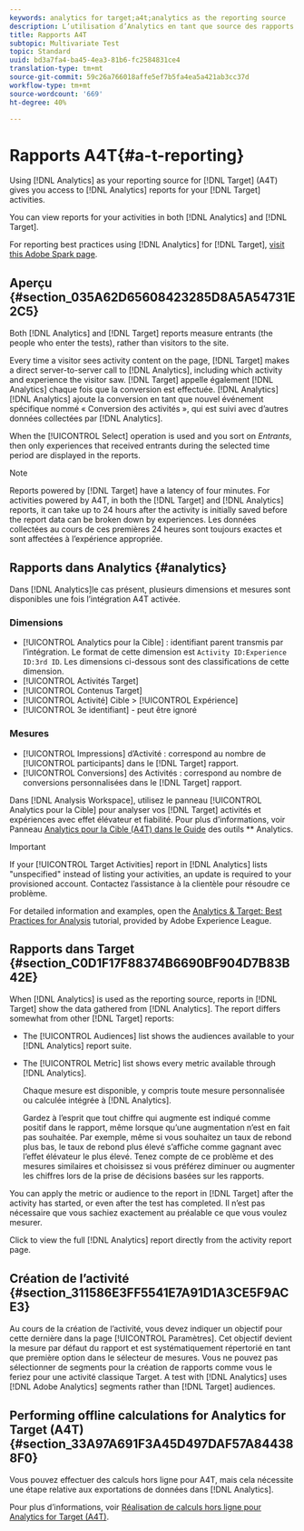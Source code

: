 ```yaml
---
keywords: analytics for target;a4t;analytics as the reporting source
description: L’utilisation d’Analytics en tant que source des rapports pour Target (A4T) vous donne accès aux rapports Analytics pour vos activités Target.
title: Rapports A4T
subtopic: Multivariate Test
topic: Standard
uuid: bd3a7fa4-ba45-4ea3-81b6-fc2584831ce4
translation-type: tm+mt
source-git-commit: 59c26a766018affe5ef7b5fa4ea5a421ab3cc37d
workflow-type: tm+mt
source-wordcount: '669'
ht-degree: 40%

---
```



# Rapports A4T{#a-t-reporting}

Using [!DNL Analytics] as your reporting source for [!DNL Target] (A4T) gives you access to [!DNL Analytics] reports for your [!DNL Target] activities.

You can view reports for your activities in both [!DNL Analytics] and [!DNL Target].

For reporting best practices using [!DNL Analytics] for [!DNL Target], [visit this Adobe Spark page](https://spark.adobe.com/page/Lo3Spm4oBOvwF/).

## Aperçu {#section_035A62D65608423285D8A5A54731E2C5}

Both [!DNL Analytics] and [!DNL Target] reports measure entrants (the people who enter the tests), rather than visitors to the site.

Every time a visitor sees activity content on the page, [!DNL Target] makes a direct server-to-server call to [!DNL Analytics], including which activity and experience the visitor saw. [!DNL Target] appelle également [!DNL Analytics] chaque fois que la conversion est effectuée. [!DNL Analytics][!DNL Analytics] ajoute la conversion en tant que nouvel événement spécifique nommé « Conversion des activités », qui est suivi avec d’autres données collectées par [!DNL Analytics].

When the [!UICONTROL Select] operation is used and you sort on *Entrants*, then only experiences that received entrants during the selected time period are displayed in the reports.

>[!NOTE]
>
>Reports powered by [!DNL Target] have a latency of four minutes. For activities powered by A4T, in both the [!DNL Target] and [!DNL Analytics] reports, it can take up to 24 hours after the activity is initially saved before the report data can be broken down by experiences. Les données collectées au cours de ces premières 24 heures sont toujours exactes et sont affectées à l’expérience appropriée.

## Rapports dans Analytics {#analytics}

Dans [!DNL Analytics]le cas présent, plusieurs dimensions et mesures sont disponibles une fois l’intégration A4T activée.

### Dimensions

* [!UICONTROL Analytics pour la Cible] : identifiant parent transmis par l’intégration. Le format de cette dimension est `Activity ID:Experience ID:3rd ID`. Les dimensions ci-dessous sont des classifications de cette dimension.
* [!UICONTROL Activités Target]
* [!UICONTROL Contenus Target]
* [!UICONTROL Activité] Cible > [!UICONTROL Expérience]
* [!UICONTROL 3e identifiant] - peut être ignoré

### Mesures

* [!UICONTROL Impressions] d’Activité : correspond au nombre de [!UICONTROL participants] dans le [!DNL Target] rapport.
* [!UICONTROL Conversions] des Activités : correspond au nombre de conversions  personnalisées dans le [!DNL Target] rapport.

Dans [!DNL Analysis Workspace], utilisez le panneau [!UICONTROL Analytics pour la Cible] pour analyser vos [!DNL Target] activités et expériences avec effet élévateur et fiabilité. Pour plus d’informations, voir Panneau [Analytics pour la Cible (A4T) dans le Guide](https://docs.adobe.com/content/help/en/analytics/analyze/analysis-workspace/panels/a4t-panel.html) des outils ** Analytics.

>[!IMPORTANT]
>
>If your [!UICONTROL Target Activities] report in [!DNL Analytics] lists &quot;unspecified&quot; instead of listing your activities, an update is required to your provisioned account. Contactez l’assistance à la clientèle pour résoudre ce problème.

For detailed information and examples, open the [Analytics &amp; Target: Best Practices for Analysis](https://spark.adobe.com/page/Lo3Spm4oBOvwF/) tutorial, provided by Adobe Experience League.

## Rapports dans Target {#section_C0D1F17F88374B6690BF904D7B83B42E}

When [!DNL Analytics] is used as the reporting source, reports in [!DNL Target] show the data gathered from [!DNL Analytics]. The report differs somewhat from other [!DNL Target] reports:

* The [!UICONTROL Audiences] list shows the audiences available to your [!DNL Analytics] report suite.
* The [!UICONTROL Metric] list shows every metric available through [!DNL Analytics].

   Chaque mesure est disponible, y compris toute mesure personnalisée ou calculée intégrée à [!DNL Analytics].

   Gardez à l’esprit que tout chiffre qui augmente est indiqué comme positif dans le rapport, même lorsque qu’une augmentation n’est en fait pas souhaitée. Par exemple, même si vous souhaitez un taux de rebond plus bas, le taux de rebond plus élevé s’affiche comme gagnant avec l’effet élévateur le plus élevé. Tenez compte de ce problème et des mesures similaires et choisissez si vous préférez diminuer ou augmenter les chiffres lors de la prise de décisions basées sur les rapports.

You can apply the metric or audience to the report in [!DNL Target] after the activity has started, or even after the test has completed. Il n’est pas nécessaire que vous sachiez exactement au préalable ce que vous voulez mesurer.

Click to view the full [!DNL Analytics] report directly from the activity report page.

## Création de l’activité {#section_311586E3FF5541E7A91D1A3CE5F9ACE3}

Au cours de la création de l’activité, vous devez indiquer un objectif pour cette dernière dans la page [!UICONTROL Paramètres]. Cet objectif devient la mesure par défaut du rapport et est systématiquement répertorié en tant que première option dans le sélecteur de mesures. Vous ne pouvez pas sélectionner de segments pour la création de rapports comme vous le feriez pour une activité classique Target. A test with [!DNL Analytics] uses [!DNL Adobe Analytics] segments rather than [!DNL Target] audiences.

## Performing offline calculations for Analytics for Target (A4T) {#section_33A97A691F3A45D497DAF57A844388F0}

Vous pouvez effectuer des calculs hors ligne pour A4T, mais cela nécessite une étape relative aux exportations de données dans [!DNL Analytics].

Pour plus d’informations, voir [Réalisation de calculs hors ligne pour Analytics for Target (A4T)](../../c-reports/conversion-rate.md#concept_0D0002A1EBDF420E9C50E2A46F36629B).
